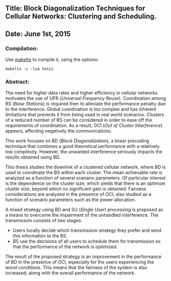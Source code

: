 ## Title: Block Diagonalization Techniques for Cellular Networks: Clustering and Scheduling.
## Date: June 1st, 2015

### Compilation:
Use [makeltx](https://github.com/guolas/makeltx) to compile it, using the options:

    makeltx -c -lua tesis

### Abstract: 

The need for higher data rates and higher efficiency in cellular networks motivates the use of UFR (_Universal Frequency Reuse_). Coordination among BS (_Base Stations_) is required then to alleviate the performance penalty due to the interference. Global coordination is too complex and has inherent limitations that prevents it from being used in real world scenarios. Clusters of a reduced number of BS can be considered in order to ease off the requirements of coordination. As a result, OCI (_Out of Cluster Interference_) appears, affecting negatively the communications.

This work focuses on BD (_Block Diagonalization_), a linear precoding technique that combines a good theoretical performance with a relatively low complexity. However, the unwanted interference seriously impacts the results obtained using BD.

This thesis studies the downlink of a clustered cellular network, where BD is used to coordinate the BS within each cluster. The mean achievable rate is analyzed as a function of several scenario parameters. Of particular interest is the dependence on the cluster size, which yields that there is an optimum cluster size, beyond which no significant gain is obtained. Fairness considerations are analyzed in the presence of OCI, also studied as a function of scenario parameters such as the power allocation.

A mixed strategy using BD and SU (_Single User_) processing is proposed as a means to overcome the impairment of the unhandled interference. The transmission consists of two stages:

- Users locally decide which transmission strategy they prefer and send this information to the BS.
- BS use the decisions of all users to schedule them for transmission so that the performance of the network is optimized.

The result of the proposed strategy is an improvement in the performance of BD in the presence of OCI, especially for the users experiencing the worst conditions. This means that the fairness of the system is also increased, along with the overall performance of the network.
